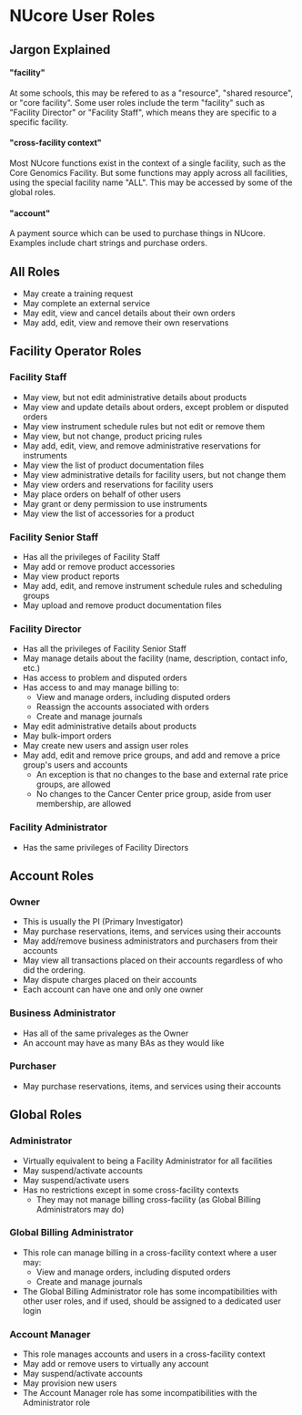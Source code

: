 # NUcore User Roles

## Jargon Explained

#### "facility"

At some schools, this may be refered to as a "resource", "shared resource", or "core facility". Some user roles include the term "facility" such as "Facility Director" or "Facility Staff", which means they are specific to a specific facility.

#### "cross-facility context"

Most NUcore functions exist in the context of a single facility, such as the Core Genomics Facility. But some functions may apply across all facilities, using the special facility name "ALL". This may be accessed by some of the global roles.

#### "account"

A payment source which can be used to purchase things in NUcore. Examples include chart strings and purchase orders.


## All Roles
* May create a training request
* May complete an external service
* May edit, view and cancel details about their own orders
* May add, edit, view and remove their own reservations


## Facility Operator Roles

### Facility Staff
* May view, but not edit administrative details about products
* May view and update details about orders, except problem or disputed orders
* May view instrument schedule rules but not edit or remove them
* May view, but not change, product pricing rules
* May add, edit, view, and remove administrative reservations for instruments
* May view the list of product documentation files
* May view administrative details for facility users, but not change them
* May view orders and reservations for facility users
* May place orders on behalf of other users
* May grant or deny permission to use instruments
* May view the list of accessories for a product

### Facility Senior Staff
* Has all the privileges of Facility Staff
* May add or remove product accessories
* May view product reports
* May add, edit, and remove instrument schedule rules and scheduling groups
* May upload and remove product documentation files

### Facility Director
* Has all the privileges of Facility Senior Staff
* May manage details about the facility (name, description, contact info, etc.)
* Has access to problem and disputed orders
* Has access to and may manage billing to:
  - View and manage orders, including disputed orders
  - Reassign the accounts associated with orders
  - Create and manage journals
* May edit administrative details about products
* May bulk-import orders
* May create new users and assign user roles
* May add, edit and remove price groups, and add and remove a price group's users and accounts
  - An exception is that no changes to the base and external rate price groups, are allowed
  - No changes to the Cancer Center price group, aside from user membership, are allowed

### Facility Administrator
* Has the same privileges of Facility Directors


## Account Roles

### Owner
* This is usually the PI (Primary Investigator)
* May purchase reservations, items, and services using their accounts
* May add/remove business administrators and purchasers from their accounts
* May view all transactions placed on their accounts regardless of who did the
  ordering.
* May dispute charges placed on their accounts
* Each account can have one and only one owner

### Business Administrator
* Has all of the same privaleges as the Owner
* An account may have as many BAs as they would like

### Purchaser
* May purchase reservations, items, and services using their accounts


## Global Roles

### Administrator
* Virtually equivalent to being a Facility Administrator for all facilities
* May suspend/activate accounts
* May suspend/activate users
* Has no restrictions except in some cross-facility contexts
  - They may not manage billing cross-facility (as Global Billing Administrators may do)

### Global Billing Administrator
* This role can manage billing in a cross-facility context where a user may:
  - View and manage orders, including disputed orders
  - Create and manage journals
* The Global Billing Administrator role has some incompatibilities with other user roles, and
  if used, should be assigned to a dedicated user login

### Account Manager
* This role manages accounts and users in a cross-facility context
* May add or remove users to virtually any account
* May suspend/activate accounts
* May provision new users
* The Account Manager role has some incompatibilities with the Administrator role
